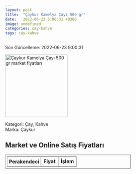 ```yaml
---
layout: post
title:  "Çaykur Kamelya Çayı 500 gr"
date:   2022-06-23 6:00:31 +0300
image: undefined
categories: cay-kahve
tags: cay-kahve
---
```


Son Güncelleme: 2022-06-23 9:00:31

<img src="undefined" width="200" alt="Çaykur Kamelya Çayı 500 gr market fiyatları" />

Kategori: Çay, Kahve
<br />
Marka: Çaykur

<h2>Market ve Online Satış Fiyatları</h2>

<table border="1" style="padding: 5px;width:80%;">
  <tr>
    <td style="padding: 5px;"><strong>Perakendeci</strong></td>
    <td><strong>Fiyat</strong></td>
    <td><strong>İşlem</strong></td>
  </tr>
  
</table>
